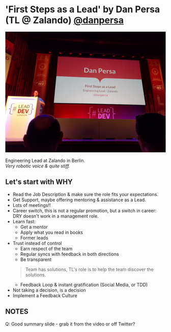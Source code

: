 # 'First Steps as a Lead' by Dan Persa (TL @ Zalando) [@danpersa](https://twitter.com/danpersa)

![Dan Persa](img/02_DanPersa.jpg "Dan Persa intro")

Engineering Lead at Zalando in Berlin. \
_Very robotic voice & quite stiff._

## Let's start with WHY

- Read the Job Description & make sure the role fits your expectations.
- Get Support, maybe offering mentoring & assistance as a Lead.
- Lots of meetings!!
- Career switch, this is not a regular promotion, but a switch in career: DRY doesn't work in a management role.
- Learn fast:
  - Get a mentor
  - Apply what you read in books
  - Former leads
- Trust instead of control
  - Earn respect of the team
  - Regular syncs with feedback in both directions
  - Be transparent
  > Team has solutions, TL's role is to help the team discover the solutions.
  - Feedback Loop & instant gratification (Social Media, or TDD)
- Not taking a decision, is a decision
- Implement a Feedback Culture

## NOTES

Q: Good summary slide - grab it from the video or off Twitter?